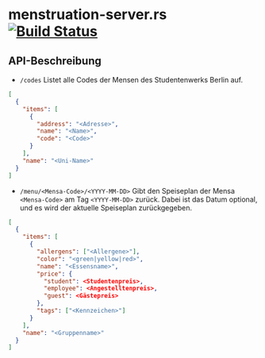 # menstruation-server.rs [![Build Status](https://travis-ci.org/kmein/menstruation-server.rs.svg?branch=master)](https://travis-ci.org/kmein/menstruation-server.rs)

## API-Beschreibung

* `/codes` Listet alle Codes der Mensen des Studentenwerks Berlin auf.

```json
[
  {
    "items": [
      {
        "address": "<Adresse>",
        "name": "<Name>",
        "code": "<Code>"
      }
    ],
    "name": "<Uni-Name>"
  }
]
```

* `/menu/<Mensa-Code>/<YYYY-MM-DD>` Gibt den Speiseplan der Mensa `<Mensa-Code>` am Tag `<YYYY-MM-DD>` zurück. Dabei ist das Datum optional, und es wird der aktuelle Speiseplan zurückgegeben.

```json
[
  {
    "items": [
      {
        "allergens": ["<Allergene>"],
        "color": "<green|yellow|red>",
        "name": "<Essensname>",
        "price": {
          "student": <Studentenpreis>,
          "employee": <Angestelltenpreis>,
          "guest": <Gästepreis>
        },
        "tags": ["<Kennzeichen>"]
      }
    ],
    "name": "<Gruppenname>"
  }
]
```


